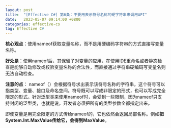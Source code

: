 ```yaml
---
layout: post
title:  "[Effective C#] 第6条：不要用表示符号名称的硬字符串来调用API"
date:   2023-05-07 09:14:00 +0800
categories: effective-cs
tag: Effective C#
---
```


**核心观点**：使用nameof获取变量名称，而不是用硬编码字符串的方式直接写变量名称。

**好处是**：使用nameof后，其保留了对变量的应用，在使用IDE重命名或者静态检查是能够自动修改或校验变量名称的合法性，而直接通过字符串硬编码写变量名则无法自动检查。

**注意的点**：
nameof（）会根据符号求出表示该符号名称的字符串，这个符号可以指类型、变量、接口及命名空间。符号既可以写成非限定的形式，也可以写成完全限定的形式。针对泛型类来使用nameof时，会受到一些限制，因为nameof只支持封闭的泛型类，也就是说，开发者必须把所有的类型参数全都指定出来。

即使变量是用完全限定的方式传给nameof的，它也依然会返回局部名称。例如**把System.Int.MaxValue传给它，会得到MaxValue**。


